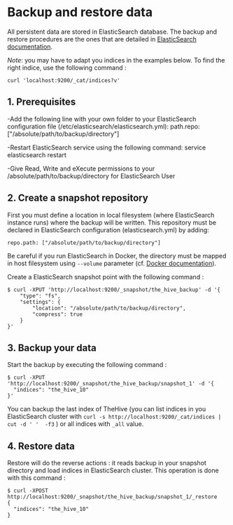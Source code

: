 # Backup and restore data
All persistent data are stored in ElasticSearch database. The backup and restore procedures are the ones that are
detailed in
[ElasticSearch documentation](https://www.elastic.co/guide/en/elasticsearch/reference/current/modules-snapshots.html).

_Note_: you may have to adapt you indices in the examples below. To find the right indice, use the following command :

```
curl 'localhost:9200/_cat/indices?v'
```

## 1. Prerequisites

-Add the following line with your own folder to your ElasticSearch configuration file (/etc/elasticsearch/elasticsearch.yml):
path.repo: ["/absolute/path/to/backup/directory"]

-Restart ElasticSearch service using the following command:
service elasticsearch restart

-Give Read, Write and eXecute permissions to your /absolute/path/to/backup/directory for ElasticSearch User

## 2. Create a snapshot repository
First you must define a location in local filesystem (where ElasticSearch instance runs) where the backup will be
written. This repository must be declared in ElasticSearch configuration (elasticsearch.yml) by adding:
```
repo.path: ["/absolute/path/to/backup/directory"]
```
Be careful if you run ElasticSearch in Docker, the directory must be mapped in host filesystem using `--volume`
parameter (cf. [Docker documentation](https://docs.docker.com/engine/tutorials/dockervolumes/)).

Create a ElasticSearch snapshot point with the following command :
```
$ curl -XPUT 'http://localhost:9200/_snapshot/the_hive_backup' -d '{
    "type": "fs",
    "settings": {
        "location": "/absolute/path/to/backup/directory",
        "compress": true
    }
}'
```

## 3. Backup your data
Start the backup by executing the following command :
```
$ curl -XPUT 'http://localhost:9200/_snapshot/the_hive_backup/snapshot_1' -d '{
  "indices": "the_hive_10"
}'
```
You can backup the last index of TheHive (you can list indices in you ElasticSearch cluster with
`curl -s http://localhost:9200/_cat/indices | cut -d ' '  -f3` ) or all indices with `_all` value.

## 4. Restore data
Restore will do the reverse actions : it reads backup in your snapshot directory and load indices in ElasticSearch
cluster. This operation is done with this command :
```
$ curl -XPOST http://localhost:9200/_snapshot/the_hive_backup/snapshot_1/_restore
{
  "indices": "the_hive_10"
}
```
